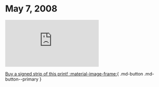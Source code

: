 # May 7, 2008

![](https://www.achewood.com/comic.php?date=05072008)

[Buy a signed strip of this print! :material-image-frame:](https://achewood-holiday-pop-up.myshopify.com/products/strip#05072008){ .md-button .md-button--primary }
